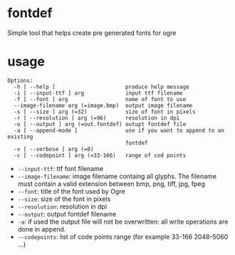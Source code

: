 # fontdef
Simple tool that helps create pre generated fonts for ogre

# usage

	Options:
	  -h [ --help ]                      produce help message
	  -i [ --input-ttf ] arg             input ttf filename
	  -f [ --font ] arg                  name of font to use
	  --image-filename arg (=image.bmp)  output image filename
	  -s [ --size ] arg (=32)            size of font in pixels
	  -r [ --resolution ] arg (=96)      resolution in dpi
	  -o [ --output ] arg (=out.fontdef) outupt fontdef file
	  -a [ --append-mode ]               use if you want to append to an existing 
	                                     fontdef
	  -v [ --verbose ] arg (=0)
	  -c [ --codepoint ] arg (=33-166)   range of cod points


* `--input-ttf`: ttf font filename
* `--image-filename`: image filename containg all glyphs. The filename must contain a valid extension between bmp, png, tiff, jpg, fpeg
* `--font`: title of the font used by Ogre 
* `--size`: size of the font in pixels
* `--resolution`: resolution in dpi
* `--output`: output fontdef filename
* `-a`: if used the output file will not be overwritten: all write operations are done in append.
* `--codepoints`: list of code points range (for example 33-166 2048-5060 ...)

